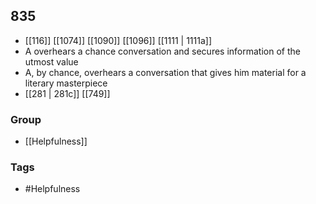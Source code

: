 ## 835
- [[116]] [[1074]] [[1090]] [[1096]] [[1111 | 1111a]] 
- A overhears a chance conversation and secures information of the utmost value
- A, by chance, overhears a conversation that gives him material for a literary masterpiece
- [[281 | 281c]] [[749]] 


### Group
- [[Helpfulness]]

### Tags
- #Helpfulness

